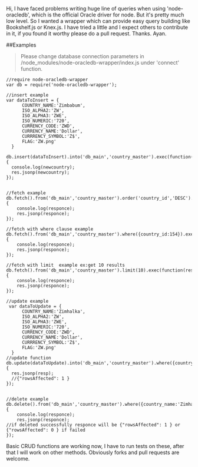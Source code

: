 Hi, I have faced problems writing huge line of queries when using 'node-oracledb', which is the official Oracle driver for node.
But it's pretty much low level. So I wanted a wrapper which can provide easy query building like Bookshelf.js or Knex.js. I have tried a little and I expect others to contribute in it, if you found it worthy please do a pull request. Thanks. Ayan.


##Examples


>Please change database connection parameters in /node_modules/node-oracledb-wrapper/index.js under 'connect' function.

```
//require node-oracledb-wrapper
var db = require('node-oracledb-wrapper');

//insert example
var dataToInsert = {
      COUNTRY_NAME:'Zimbabum',
      ISO_ALPHA2:'ZW',
      ISO_ALPHA3:'ZWE',
      ISO_NUMERIC:'720',
      CURRENCY_CODE:'ZWD',
      CURRENCY_NAME:'Dollar',
      CURRRENCY_SYMBOL:'Z$',
      FLAG:'ZW.png'
  }

db.insert(dataToInsert).into('db_main','country_master').exec(function(newcountry){
  console.log(newcountry);
  res.jsonp(newcountry);
});


//fetch example
db.fetch().from('db_main','country_master').order('country_id','DESC').exec(function(responce){
    console.log(responce);
    res.jsonp(responce);
});

//fetch with where clause example
db.fetch().from('db_main','country_master').where({country_id:154}).exec(function(responce){
    console.log(responce);
    res.jsonp(responce);
});

//fetch with limit  example ex:get 10 results
db.fetch().from('db_main','country_master').limit(10).exec(function(responce){
    console.log(responce);
    res.jsonp(responce);
});

//update example
 var dataToUpdate = {
      COUNTRY_NAME:'Zimhalka',
      ISO_ALPHA2:'ZW',
      ISO_ALPHA3:'ZWE',
      ISO_NUMERIC:'720',
      CURRENCY_CODE:'ZWD',
      CURRENCY_NAME:'Dollar',
      CURRRENCY_SYMBOL:'Z$',
      FLAG:'ZW.png'
  }
//update function
db.update(dataToUpdate).into('db_main','country_master').where({country_name:'Zimbhari'}).exec(function(resp){
  res.jsonp(resp);
  //{"rowsAffected": 1 } 
});


//delete example
db.delete().from('db_main','country_master').where({country_name:'Zimhalka'}).exec(function(responce){
	console.log(responce);
	res.jsonp(responce);
//if deleted successfully responce will be {"rowsAffected": 1 } or {"rowsAffected": 0 } if failed
});

```
Basic CRUD functions are working now, I have to run tests on these, after that I will work on other methods. Obviously forks and pull requests are welcome. 